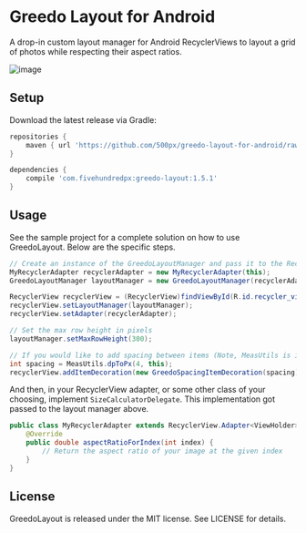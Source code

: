 # Greedo Layout for Android
A drop-in custom layout manager for Android RecyclerViews to layout a grid of photos while respecting their aspect ratios.

![image](screenshot.png)

## Setup
Download the latest release via Gradle:
``` groovy
repositories {
	maven { url 'https://github.com/500px/greedo-layout-for-android/raw/master/releases/' }
}

dependencies {
	compile 'com.fivehundredpx:greedo-layout:1.5.1'
}
```

## Usage
See the sample project for a complete solution on how to use GreedoLayout. Below are the specific steps.

```java
// Create an instance of the GreedoLayoutManager and pass it to the RecyclerView
MyRecyclerAdapter recyclerAdapter = new MyRecyclerAdapter(this);
GreedoLayoutManager layoutManager = new GreedoLayoutManager(recyclerAdapter);

RecyclerView recyclerView = (RecyclerView)findViewById(R.id.recycler_view);
recyclerView.setLayoutManager(layoutManager);
recyclerView.setAdapter(recyclerAdapter);

// Set the max row height in pixels
layoutManager.setMaxRowHeight(300);

// If you would like to add spacing between items (Note, MeasUtils is in the sample project)
int spacing = MeasUtils.dpToPx(4, this);
recyclerView.addItemDecoration(new GreedoSpacingItemDecoration(spacing));
```

And then, in your RecyclerView adapter, or some other class of your choosing, implement `SizeCalculatorDelegate`. This implementation got passed to the layout manager above.
```java
public class MyRecyclerAdapter extends RecyclerView.Adapter<ViewHolder> implements SizeCalculatorDelegate {
    @Override
    public double aspectRatioForIndex(int index) {
    	// Return the aspect ratio of your image at the given index
    }
}
```

## License
GreedoLayout is released under the MIT license. See LICENSE for details.
